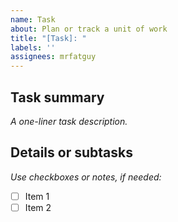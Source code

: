 ```yaml
---
name: Task
about: Plan or track a unit of work
title: "[Task]: "
labels: ''
assignees: mrfatguy
---
```


## Task summary

_A one-liner task description._

## Details or subtasks

_Use checkboxes or notes, if needed:_

- [ ] Item 1  
- [ ] Item 2
